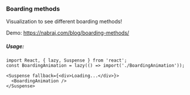 ### Boarding methods

Visualization to see different boarding methods!

Demo: https://nabraj.com/blog/boarding-methods/


##### Usage:

```
import React, { lazy, Suspense } from 'react';
const BoardingAnimation = lazy(() => import('./BoardingAnimation'));

<Suspense fallback={<div>Loading...</div>}>
  <BoardingAnimation />
</Suspense>
```
